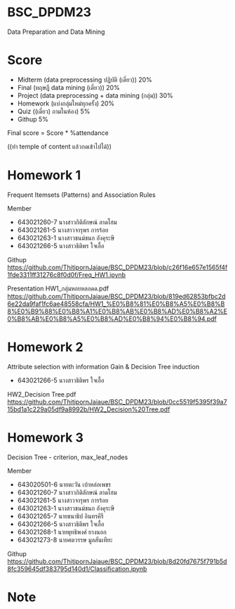 # BSC_DPDM23
Data Preparation and Data Mining

# Score
- Midterm (data preprocessing ปฏิบัติ (เดี่ยว)) 20%
- Final (ทฤษฎี data mining (เดี่ยว)) 20%
- Project (data preprocessing + data mining (กลุ่ม)) 30%
- Homework (แบ่งกลุ่มใหม่ทุกครั้ง) 20%
- Quiz ((เดี่ยว) ถามในห้อง) 5%
- Githup 5%

Final score = Score * %attendance

((ทำ temple of content แล้วกดเข้าไปได้))

# Homework 1 
Frequent Itemsets (Patterns) and Association Rules

Member
- 643021260-7  นางสาวกิติลักษณ์ ลาดโฮม
- 643021261-5  นางสาวจารุพร การร้อย
- 643021263-1  นางสาวชนม์ชนก อังคุระษี
- 643021266-5  นางสาวธิติพร ใจเอื้อ
  
Githup
https://github.com/ThitipornJaiaue/BSC_DPDM23/blob/c26f16e657e1565f4f1fde3311ff31276c8f0d0f/Freq_HW1.ipynb

Presentation HW1_กลุ่มหอยหลอดด.pdf
https://github.com/ThitipornJaiaue/BSC_DPDM23/blob/819ed62853bfbc2d6e22da9faf1fc6ae48558cfa/HW1_%E0%B8%81%E0%B8%A5%E0%B8%B8%E0%B9%88%E0%B8%A1%E0%B8%AB%E0%B8%AD%E0%B8%A2%E0%B8%AB%E0%B8%A5%E0%B8%AD%E0%B8%94%E0%B8%94.pdf

# Homework 2 
Attribute selection with information Gain & Decision Tree induction

- 643021266-5  นางสาวธิติพร ใจเอื้อ
  
HW2_Decision Tree.pdf
https://github.com/ThitipornJaiaue/BSC_DPDM23/blob/0cc5519f5395f39a715bd1a1c229a05df9a8992b/HW2_Decision%20Tree.pdf

# Homework 3 
Decision Tree -  criterion, max_leaf_nodes

Member 
- 643020501-6  นายตะวัน เบ้าหล่อเพชร
- 643021260-7  นางสาวกิติลักษณ์ ลาดโฮม
- 643021261-5  นางสาวจารุพร การร้อย
- 643021263-1  นางสาวชนม์ชนก อังคุระษี
- 643021265-7  นายธนาธิป อินทรคีรี
- 643021266-5  นางสาวธิติพร ใจเอื้อ
- 643021268-1  นายพุทธิพงศ์ ยางนอก
- 643021273-8  นายศตวรรษ มูลสันเทียะ

Githup
https://github.com/ThitipornJaiaue/BSC_DPDM23/blob/8d20fd7675f791b5d8fc359645df383795d140d1/Classification.ipynb

# Note
